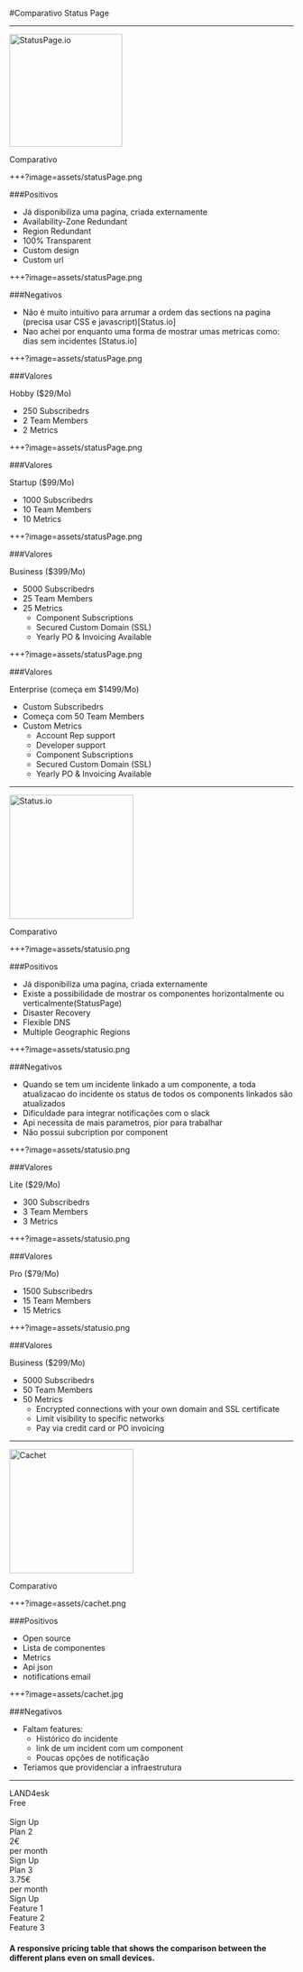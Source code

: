 #Comparativo Status Page

---

<img alt="StatusPage.io" src="https://victorops.com/wp-content/uploads/2015/10/status.png" height=200 style="border: none;box-shadow: none;">

Comparativo

+++?image=assets/statusPage.png

###Positivos

* Já disponibiliza uma pagina, criada externamente
* Availability-Zone Redundant
* Region Redundant
* 100% Transparent
* Custom design
* Custom url

+++?image=assets/statusPage.png

###Negativos

- Não é muito intuitivo para arrumar a ordem das sections na pagina (precisa usar CSS e javascript)[Status.io]
- Nao achei por enquanto uma forma de mostrar umas metricas como: dias sem incidentes [Status.io]


+++?image=assets/statusPage.png

###Valores

Hobby ($29/Mo)

- 250 Subscribedrs
- 2 Team Members
- 2 Metrics 

+++?image=assets/statusPage.png

###Valores

Startup ($99/Mo)

- 1000 Subscribedrs
- 10 Team Members
- 10 Metrics 


+++?image=assets/statusPage.png

###Valores

Business ($399/Mo)

- 5000 Subscribedrs
- 25 Team Members
- 25 Metrics 
    - Component Subscriptions
    - Secured Custom Domain (SSL)
    - Yearly PO & Invoicing Available

+++?image=assets/statusPage.png

###Valores

Enterprise (começa em $1499/Mo)

- Custom Subscribedrs
- Começa com 50 Team Members
- Custom Metrics 
    - Account Rep support
    - Developer support
    - Component Subscriptions
    - Secured Custom Domain (SSL)
    - Yearly PO & Invoicing Available


---

<img alt="Status.io" src="https://kb.status.io/wp-content/uploads/2016/04/logo-black-v9.png" height=220 style="border: none;box-shadow: none;">

Comparativo

+++?image=assets/statusio.png

###Positivos

- Já disponibiliza uma pagina, criada externamente
- Existe a possibilidade de mostrar os componentes horizontalmente ou verticalmente(StatusPage)
- Disaster Recovery
- Flexible DNS
- Multiple Geographic Regions

+++?image=assets/statusio.png

###Negativos

- Quando se tem um incidente linkado a um componente, a toda atualizacao do incidente os status de todos os components linkados são atualizados
- Dificuldade para integrar notificações com o slack
- Api necessita de mais parametros, pior para trabalhar
- Não possui subcription por component

+++?image=assets/statusio.png

###Valores

Lite ($29/Mo)
- 300 Subscribedrs
- 3 Team Members
- 3 Metrics 

+++?image=assets/statusio.png

###Valores

Pro ($79/Mo)
- 1500 Subscribedrs
- 15 Team Members
- 15 Metrics 

+++?image=assets/statusio.png

###Valores

Business ($299/Mo)
- 5000 Subscribedrs
- 50 Team Members
- 50 Metrics 
    - Encrypted connections with your own domain and SSL certificate
    - Limit visibility to specific networks
    - Pay via credit card or PO invoicing

---

<img alt="Cachet" src="https://blog.alt-three.com/content/images/2015/06/Cachet.svg" height=220 style="border: none;box-shadow: none;">

Comparativo

+++?image=assets/cachet.png

###Positivos

* Open source
* Lista de componentes
* Metrics
* Api json
* notifications email

+++?image=assets/cachet.jpg

###Negativos

- Faltam features:
    - Histórico do incidente
    - link de um incident com um component
    - Poucas opções de notificação
- Teriamos que providenciar a infraestrutura

---

<link href="//netdna.bootstrapcdn.com/font-awesome/4.0.3/css/font-awesome.css" rel="stylesheet">

<link href="../assests/PITCHME.css" rel="stylesheet">

<div class="container">
    <div class="row">
        <div class="col-xs-12 col-sm-offset-4 col-sm-8">
            <div class="row">
                <div class="col-xs-4 my_planHeader my_plan1">
                    <div class="my_planTitle">LAND4esk</div>
                    <div class="my_planPrice">Free</div>
                    <div class="my_planDuration"> </div>
                    <a type="button" class="btn btn-default">Sign Up</a>
                </div>
                <div class="col-xs-4 my_planHeader my_plan2">
                    <div class="my_planTitle">Plan 2</div>
                    <div class="my_planPrice">2€</div>
                    <div class="my_planDuration">per month</div>
                    <a type="button" class="btn btn-default">Sign Up</a>
                </div>
                <div class="col-xs-4 my_planHeader my_plan3">
                    <div class="my_planTitle">Plan 3</div>
                    <div class="my_planPrice">3.75€</div>
                    <div class="my_planDuration">per month</div>
                    <a type="button" class="btn btn-default">Sign Up</a>
                </div>
            </div>
        </div>
    </div>
    <div class="row my_featureRow">
        <div class="col-xs-12 col-sm-4 my_feature">
            Feature 1
        </div>
        <div class="col-xs-12 col-sm-8">
            <div class="row">
                <div class="col-xs-4 col-sm-4 my_planFeature my_plan1">
                    <i class="fa fa-check my_check"></i>
                </div>
                <div class="col-xs-4 col-sm-4 my_planFeature my_plan2">
                    <i class="fa fa-check my_check"></i>
                </div>
                <div class="col-xs-4 col-sm-4 my_planFeature my_plan3">
                    <i class="fa fa-check my_check"></i>
                </div>
            </div>
        </div>
    </div>
    <div class="row my_featureRow">
        <div class="col-xs-12 col-sm-4 my_feature">
            Feature 2
        </div>
        <div class="col-xs-12 col-sm-8">
            <div class="row">
                <div class="col-xs-4 col-sm-4 my_planFeature my_plan1">
                    <i class="fa"></i>
                </div>
                <div class="col-xs-4 col-sm-4 my_planFeature my_plan2">
                    <i class="fa fa-check my_check"></i>
                </div>
                <div class="col-xs-4 col-sm-4 my_planFeature my_plan3">
                    <i class="fa fa-check my_check"></i>
                </div>
            </div>
        </div>
    </div>
    <div class="row my_featureRow">
        <div class="col-xs-12 col-sm-4 my_feature">
            Feature 3
        </div>
        <div class="col-xs-12 col-sm-8">
            <div class="row">
                <div class="col-xs-4 col-sm-4 my_planFeature my_plan1">
                    <i class="fa"></i>
                </div>
                <div class="col-xs-4 col-sm-4 my_planFeature my_plan2">
                    <i class="fa"></i>
                </div>
                <div class="col-xs-4 col-sm-4 my_planFeature my_plan3">
                    <i class="fa fa-check my_check"></i>
                </div>
            </div>
        </div>
    </div>     
</div>

<h4 class="text-center"> A responsive pricing table that shows the comparison between the different plans even on small devices.</h4>